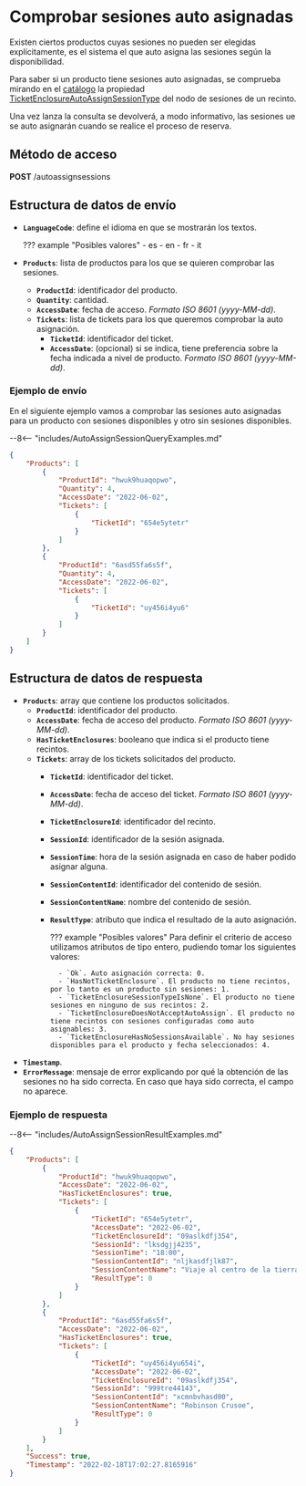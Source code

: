 # Comprobar sesiones auto asignadas

Existen ciertos productos cuyas sesiones no pueden ser elegidas explícitamente, es el sistema el que auto asigna las sesiones según la disponibilidad.

Para saber si un producto tiene sesiones auto asignadas, se comprueba mirando en el [catálogo](catalog.md) la propiedad [TicketEnclosureAutoAssignSessionType](catalog.md#estructura-de-datos-de-respuesta) del nodo de sesiones de un recinto.

Una vez lanza la consulta se devolverá, a modo informativo, las sesiones ue se auto asignarán cuando se realice el proceso de reserva.

## Método de acceso

**POST** /autoassignsessions

## Estructura de datos de envío

- **`LanguageCode`**: define el idioma en que se mostrarán los textos.

    ??? example "Posibles valores"
        - es
        - en
        - fr
        - it

- **`Products`**: lista de productos para los que se quieren comprobar las sesiones.
    - **`ProductId`**: identificador del producto.
    - **`Quantity`**: cantidad.
    - **`AccessDate`**: fecha de acceso. *Formato ISO 8601 (yyyy-MM-dd)*.
    - **`Tickets`**: lista de tickets para los que queremos comprobar la auto asignación.
        - **`TicketId`**: identificador del ticket.
        - **`AccessDate`**: (opcional) si se indica, tiene preferencia sobre la fecha indicada a nivel de producto. *Formato ISO 8601 (yyyy-MM-dd)*.

### Ejemplo de envío

En el siguiente ejemplo vamos a comprobar las sesiones auto asignadas para un producto con sesiones disponibles y otro sin sesiones disponibles.

--8<-- "includes/AutoAssignSessionQueryExamples.md"

``` json
{
    "Products": [
        {
            "ProductId": "hwuk9huaqopwo",
            "Quantity": 4,
            "AccessDate": "2022-06-02",
            "Tickets": [
                {
                    "TicketId": "654e5ytetr"
                }
            ]
        },
        {
            "ProductId": "6asd55fa6s5f",
            "Quantity": 4,
            "AccessDate": "2022-06-02",
            "Tickets": [
                {
                    "TicketId": "uy456i4yu6"
                }
            ]
        }
    ]
}
```

## Estructura de datos de respuesta

- **`Products`**: array que contiene los productos solicitados.
    - **`ProductId`**: identificador del producto.
    - **`AccessDate`**: fecha de acceso del producto. *Formato ISO 8601 (yyyy-MM-dd)*.
    - **`HasTicketEnclosures`**: booleano que indica si el producto tiene recintos.
    - **`Tickets`**: array de los tickets solicitados del producto.
        - **`TicketId`**: identificador del ticket.
        - **`AccessDate`**: fecha de acceso del ticket. *Formato ISO 8601 (yyyy-MM-dd)*.
        - **`TicketEnclosureId`**: identificador del recinto.
        - **`SessionId`**: identificador de la sesión asignada.
        - **`SessionTime`**: hora de la sesión asignada en caso de haber podido asignar alguna.
        - **`SessionContentId`**: identificador del contenido de sesión.
        - **`SessionContentName`**: nombre del contenido de sesión.
        - **`ResultType`**: atributo que indica el resultado de la auto asignación.

            ??? example "Posibles valores"
                Para definir el criterio de acceso utilizamos atributos de tipo entero, pudiendo tomar los siguientes valores:
                
                - `Ok`. Auto asignación correcta: 0.
                - `HasNotTicketEnclosure`. El producto no tiene recintos, por lo tanto es un producto sin sesiones: 1.
                - `TicketEnclosureSessionTypeIsNone`. El producto no tiene sesiones en ninguno de sus recintos: 2.
                - `TicketEnclosureDoesNotAcceptAutoAssign`. El producto no tiene recintos con sesiones configuradas como auto asignables: 3.
                - `TicketEnclosureHasNoSessionsAvailable`. No hay sesiones disponibles para el producto y fecha seleccionados: 4.

- **`Timestamp`**.
- **`ErrorMessage`**: mensaje de error explicando por qué la obtención de las sesiones no ha sido correcta. En caso que haya sido correcta, el campo no aparece.

### Ejemplo de respuesta

--8<-- "includes/AutoAssignSessionResultExamples.md"

``` json
{
    "Products": [
        {
            "ProductId": "hwuk9huaqopwo",
            "AccessDate": "2022-06-02",
            "HasTicketEnclosures": true,
            "Tickets": [
                {
                    "TicketId": "654e5ytetr",
                    "AccessDate": "2022-06-02",
                    "TicketEnclosureId": "09aslkdfj354",
                    "SessionId": "lksdgjj4235",
                    "SessionTime": "18:00",
                    "SessionContentId": "nljkasdfjlk87",
                    "SessionContentName": "Viaje al centro de la tierra",
                    "ResultType": 0
                }
            ]
        },
        {
            "ProductId": "6asd55fa6s5f",
            "AccessDate": "2022-06-02",
            "HasTicketEnclosures": true,
            "Tickets": [
                {
                    "TicketId": "uy456i4yu654i",
                    "AccessDate": "2022-06-02",
                    "TicketEnclosureId": "09aslkdfj354",
                    "SessionId": "999tre44143",
                    "SessionContentId": "xcmnbvhasd00",
                    "SessionContentName": "Robinson Crusoe",
                    "ResultType": 0
                }
            ]
        }
    ],
    "Success": true,
    "Timestamp": "2022-02-18T17:02:27.8165916"
}
```
